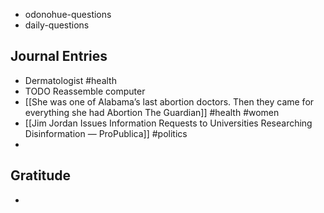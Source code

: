 - odonohue-questions
- daily-questions
## Journal Entries
- Dermatologist #health
- TODO Reassemble computer
- [[She was one of Alabama’s last abortion doctors. Then they came for everything she had  Abortion  The Guardian]] #health #women
- [[Jim Jordan Issues Information Requests to Universities Researching Disinformation — ProPublica]] #politics
-
## Gratitude
-
